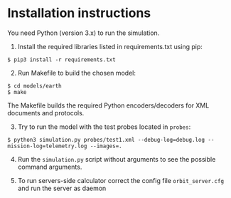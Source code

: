 # Installation instructions

You need Python (version 3.x) to run the simulation.

1. Install the required libraries listed in requirements.txt using pip:

```
$ pip3 install -r requirements.txt
```

2. Run Makefile to build the chosen model:

```
$ cd models/earth
$ make
```

The Makefile builds the required Python encoders/decoders for XML documents and protocols.

3. Try to run the model with the test probes located in `probes`:

```
$ python3 simulation.py probes/test1.xml --debug-log=debug.log --mission-log=telemetry.log --images=.
```

4. Run the `simulation.py` script without arguments to see the possible command arguments.

5. To run servers-side calculator correct the config file `orbit_server.cfg` and run the server as daemon
